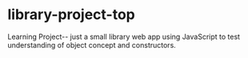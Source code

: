 # library-project-top
Learning Project-- just a small library web app using JavaScript to test understanding of object concept and constructors. 
